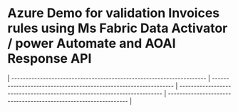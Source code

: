 # Azure Demo for validation Invoices rules using Ms Fabric Data Activator / power Automate and AOAI Response API

| -------------------------------------------------------------------- | ---------------------------------------------------------------- | ------------------------------------------------------------------------ | ---------------------------------------------------------------- |
